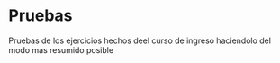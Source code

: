 # Pruebas
Pruebas de los ejercicios hechos deel curso de ingreso haciendolo del modo mas resumido posible
